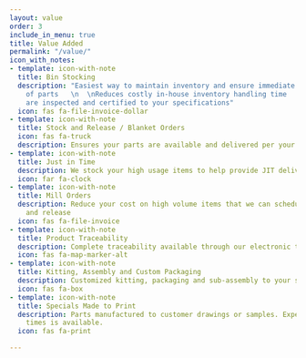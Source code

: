 ```yaml
---
layout: value
order: 3
include_in_menu: true
title: Value Added
permalink: "/value/"
icon_with_notes:
- template: icon-with-note
  title: Bin Stocking
  description: "Easiest way to maintain inventory and ensure immediate availability
    of parts   \n  \nReduces costly in-house inventory handling time   \n  \nAll items
    are inspected and certified to your specifications"
  icon: fas fa-file-invoice-dollar
- template: icon-with-note
  title: Stock and Release / Blanket Orders
  icon: fas fa-truck
  description: Ensures your parts are available and delivered per your demand
- template: icon-with-note
  title: Just in Time
  description: We stock your high usage items to help provide JIT delivery
  icon: far fa-clock
- template: icon-with-note
  title: Mill Orders
  description: Reduce your cost on high volume items that we can schedule for stock
    and release
  icon: fas fa-file-invoice
- template: icon-with-note
  title: Product Traceability
  description: Complete traceability available through our electronic tracking system.
  icon: fas fa-map-marker-alt
- template: icon-with-note
  title: Kitting, Assembly and Custom Packaging
  description: Customized kitting, packaging and sub-assembly to your specifications.
  icon: fas fa-box
- template: icon-with-note
  title: Specials Made to Print
  description: Parts manufactured to customer drawings or samples. Expedited lead
    times is available.
  icon: fas fa-print

---
```

